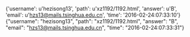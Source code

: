 {'username': u'hezisong13', 'path': u'xz1192/1192.html', 'answer': u'B', 'email': u'hzs13@mails.tsinghua.edu.cn', 'time': '2016-02-24:07:33:10'}
{"username": "hezisong13", "path": "xz1192/1192.html", "answer": "B", "email": "hzs13@mails.tsinghua.edu.cn", "time": "2016-02-24:07:33:31"}